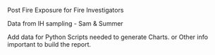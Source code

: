 Post Fire Exposure for Fire Investigators

Data from IH sampling - Sam & Summer

Add data for Python Scripts needed to generate Charts. or Other info important to build the report.




